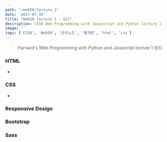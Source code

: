 ```yaml
---
path: "/web50/lecture_1"
date: '2017-07-19'
title: "Web50 lecture 1 - Git"
description: CS50 Web Programming with Javascript and Python lecture 1 정리
image: ''
tags: ['CS50', 'Web50', '강의노트', '웹개발', 'html', 'css']
---
```

> Harvard's Web Programming with Python and Javascript lecture 1 정리

### HTML
- 

### CSS
- 

### Responsive Design

### Bootstrap

### Sass